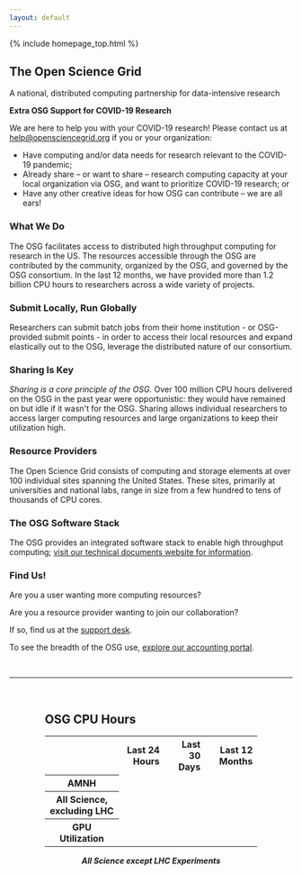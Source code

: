 ```yaml
---
layout: default
---
```


{% include homepage_top.html %}

## The Open Science Grid

A national, distributed computing partnership for data-intensive research

<div id="osg-special-banner">
  <p class="special-banner-1"><strong>Extra OSG Support for COVID-19 Research</strong></p>
  <p class="special-banner-1" style="margin-bottom: 0.5ex;">
    We are here to help you with your COVID-19 research! Please contact us at
    <a href="mailto:help@opensciencegrid.org">help@opensciencegrid.org</a> if
    you or your organization:
  </p>
  <ul>
    <li>Have computing and/or data needs for research relevant to the COVID-19 pandemic;</li>
    <li>
      Already share &ndash; or want to share &ndash; research computing capacity at your local organization via OSG,
      and want to prioritize COVID-19 research; or
    </li>
    <li>Have any other creative ideas for how OSG can contribute &ndash; we are all ears!</li>
  </ul>
</div>
<div class="row">
  <div class="col-lg-4">
    <h3>What We Do</h3>
    <p>The OSG facilitates access to distributed high throughput computing for research in the US.
    The resources accessible through the OSG are contributed by the community, organized by the OSG, and governed by the OSG consortium.
    In the last 12 months, we have provided more than 1.2 billion CPU hours to researchers across a wide variety of projects.
    </p>
  </div>
  <div class="col-lg-4">
    <h3>Submit Locally, Run Globally</h3>
    <p>Researchers can submit batch jobs from their home institution - or OSG-provided submit points - in order to access their local resources and expand
    elastically out to the OSG, leverage the distributed nature of our consortium.</p>
  </div>
  <div class="col-lg-4">
    <h3>Sharing Is Key</h3>
    <p><em>Sharing is a core principle of the OSG.</em>  Over 100 million CPU hours delivered on the OSG in the past year were opportunistic: they would have remained on but idle
if it wasn't for the OSG. Sharing allows individual researchers to access larger computing resources and large organizations to keep their utilization high.</p>
  </div>
</div>
<div class="row">
  <div class="col-lg-4">
    <h3>Resource Providers</h3>
    <p>The Open Science Grid consists of computing and storage elements at over 100 individual sites spanning the United States.
    These sites, primarily at universities and national labs, range in size from a few hundred to tens of thousands of CPU cores.</p>
  </div>
  <div class="col-lg-4">
    <h3>The OSG Software Stack</h3>
    <p>The OSG provides an integrated software stack to enable high throughput computing; <a href="docs/">visit our technical documents website for information</a>.</p>
  </div>
  <div class="col-lg-4">
    <h3>Find Us!</h3>
    <p>Are you a user wanting more computing resources?</p>
    <p>Are you a resource provider wanting to join our collaboration?</p>
    <p>If so, find us at the <a href="https://support.opensciencegrid.org">support desk</a>.</p>
    <p>To see the breadth of the OSG use, <a href="https://gracc.opensciencegrid.org">explore our accounting portal</a>.</p>
  </div>
</div>

<br/>
<hr/>
<br/>

<style>
.osg_hours td,th.ar { text-align: right }
.osg_table_footer {
    font-weight: bold;
    font-style: italic;
    text-align: center;
    margin-top: 1em
}
.c75 {
    margin: auto;
    max-width: 75%
}
</style>

<div>
<div class="c75">

<h2>OSG CPU Hours</h2>
<table class="osg_hours">

<tr>
  <th class="ar"></th>
  <th class="ar">Last 24 Hours</th>
  <th class="ar">Last 30 Days</th>
  <th class="ar">Last 12 Months</th>
</tr>

<tr id="amnh_usage_row">
  <th>AMNH</th>
</tr>

<tr id="all_non_lhc_row">
  <th>All Science, excluding LHC</th>
</tr>

<tr id="gpu_usage_row">
  <th>GPU Utilization</th>
</tr>

</table>
<p class="osg_table_footer">
All Science except LHC Experiments
</p>

</div>
</div>
<br/>

<script>
(function() {
  $.getJSON("https://web0000.chtc.wisc.edu/osg-cpu-hours.json")
    .done(function(data) {
      $.each(data.amnh_usage, function(i, x) {
        $('<td>' + x + "</td>").appendTo("#amnh_usage_row");
      });
      $.each(data.all_non_lhc, function(i, x) {
        $('<td>' + x + "</td>").appendTo("#all_non_lhc_row");
      });
      $.each(data.gpu_usage, function(i, x) {
        $('<td>' + x + "</td>").appendTo("#gpu_usage_row");
      });
    });
})();
</script>


